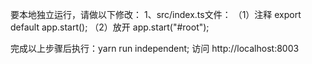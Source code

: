 要本地独立运行，请做以下修改：
1、src/index.ts文件：
（1）注释 export default app.start();
（2）放开 app.start("#root");

完成以上步骤后执行：yarn run independent;
访问 http://localhost:8003
